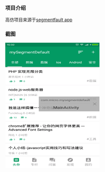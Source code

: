 ### 项目介绍
  高仿项目来源于<a href='https://segmentfault.com/'>segmentfault app</a>


### 截图
<img width="300" height="400" src="./screen_capture/main_toutiao.png" alt=""/>
